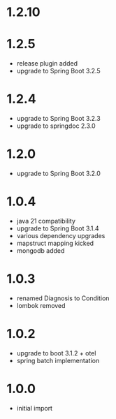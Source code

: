 # 1.2.10

# 1.2.5
- release plugin added
- upgrade to Spring Boot 3.2.5

# 1.2.4
- upgrade to Spring Boot 3.2.3
- upgrade to springdoc 2.3.0

# 1.2.0
- upgrade to Spring Boot 3.2.0

# 1.0.4
- java 21 compatibility
- upgrade to Spring Boot 3.1.4
- various dependency upgrades
- mapstruct mapping kicked
- mongodb added

# 1.0.3
- renamed Diagnosis to Condition
- lombok removed

# 1.0.2
- upgrade to boot 3.1.2 + otel
- spring batch implementation

# 1.0.0
- initial import